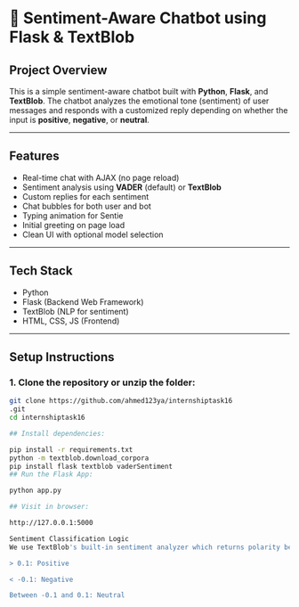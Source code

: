 # 🤖 Sentiment-Aware Chatbot using Flask & TextBlob

##  Project Overview

This is a simple sentiment-aware chatbot built with **Python**, **Flask**, and **TextBlob**. The chatbot analyzes the emotional tone (sentiment) of user messages and responds with a customized reply depending on whether the input is **positive**, **negative**, or **neutral**.

---

##  Features

- Real-time chat with AJAX (no page reload)
- Sentiment analysis using **VADER** (default) or **TextBlob**
- Custom replies for each sentiment
- Chat bubbles for both user and bot
- Typing animation for Sentie
- Initial greeting on page load
- Clean UI with optional model selection

---

##  Tech Stack

- Python
- Flask (Backend Web Framework)
- TextBlob (NLP for sentiment)
- HTML, CSS, JS (Frontend)

---

##  Setup Instructions

### 1. Clone the repository or unzip the folder:
```bash
git clone https://github.com/ahmed123ya/internshiptask16
.git
cd internshiptask16

## Install dependencies:

pip install -r requirements.txt
python -m textblob.download_corpora
pip install flask textblob vaderSentiment
## Run the Flask App:

python app.py

## Visit in browser:

http://127.0.0.1:5000

Sentiment Classification Logic
We use TextBlob's built-in sentiment analyzer which returns polarity between -1.0 to 1.0:

> 0.1: Positive

< -0.1: Negative

Between -0.1 and 0.1: Neutral